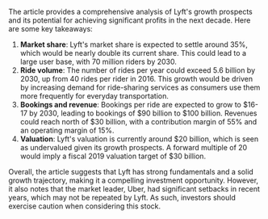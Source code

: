 The article provides a comprehensive analysis of Lyft's growth prospects and its potential for achieving significant profits in the next decade. Here are some key takeaways:

1. **Market share**: Lyft's market share is expected to settle around 35%, which would be nearly double its current share. This could lead to a large user base, with 70 million riders by 2030.
2. **Ride volume**: The number of rides per year could exceed 5.6 billion by 2030, up from 40 rides per rider in 2016. This growth would be driven by increasing demand for ride-sharing services as consumers use them more frequently for everyday transportation.
3. **Bookings and revenue**: Bookings per ride are expected to grow to $16-17 by 2030, leading to bookings of $90 billion to $100 billion. Revenues could reach north of $30 billion, with a contribution margin of 55% and an operating margin of 15%.
4. **Valuation**: Lyft's valuation is currently around $20 billion, which is seen as undervalued given its growth prospects. A forward multiple of 20 would imply a fiscal 2019 valuation target of $30 billion.

Overall, the article suggests that Lyft has strong fundamentals and a solid growth trajectory, making it a compelling investment opportunity. However, it also notes that the market leader, Uber, had significant setbacks in recent years, which may not be repeated by Lyft. As such, investors should exercise caution when considering this stock.